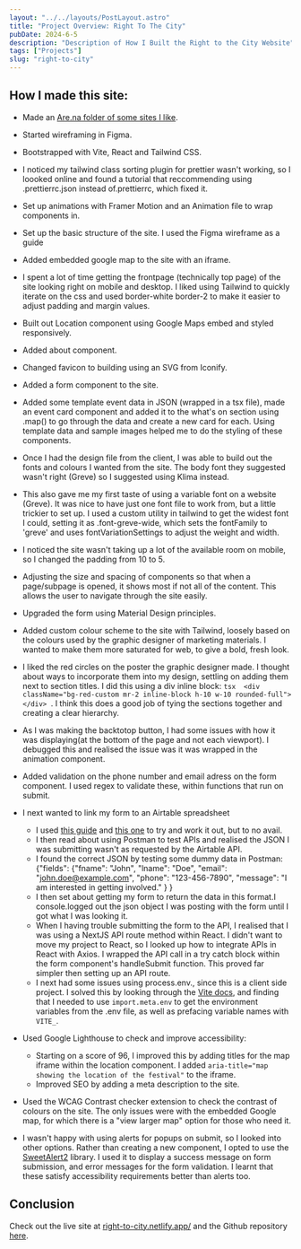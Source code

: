 ```yaml
---
layout: "../../layouts/PostLayout.astro"
title: "Project Overview: Right To The City"
pubDate: 2024-6-5
description: "Description of How I Built the Right to the City Website"
tags: ["Projects"]
slug: "right-to-city"
---
```


## How I made this site:

- Made an [Are.na folder of some sites I like](https://www.are.na/jack-kershaw/right-to-city).
- Started wireframing in Figma.
- Bootstrapped with Vite, React and Tailwind CSS.
- I noticed my tailwind class sorting plugin for prettier wasn't working, so I loooked online and found a tutorial that reccommending using .prettierrc.json instead of.prettierrc, which fixed it.
- Set up animations with Framer Motion and an Animation file to wrap components in.
- Set up the basic structure of the site. I used the Figma wireframe as a guide
- Added embedded google map to the site with an iframe.
- I spent a lot of time getting the frontpage (technically top page) of the site looking right on mobile and desktop. I liked using Tailwind to quickly iterate on the css and used border-white border-2 to make it easier to adjust padding and margin values.
- Built out Location component using Google Maps embed and styled responsively.
- Added about component.
- Changed favicon to building using an SVG from Iconify.
- Added a form component to the site.
- Added some template event data in JSON (wrapped in a tsx file), made an event card component and added it to the what's on section using .map() to go through the data and create a new card for each. Using template data and sample images helped me to do the styling of these components.
- Once I had the design file from the client, I was able to build out the fonts and colours I wanted from the site. The body font they suggested wasn't right (Greve) so I suggested using Klima instead.
- This also gave me my first taste of using a variable font on a website (Greve). It was nice to have just one font file to work from, but a little trickier to set up. I used a custom utility in tailwind to get the widest font I could, setting it as .font-greve-wide, which sets the fontFamily to 'greve' and uses fontVariationSettings to adjust the weight and width.
- I noticed the site wasn't taking up a lot of the available room on mobile, so I changed the padding from 10 to 5.
- Adjusting the size and spacing of components so that when a page/subpage is opened, it shows most if not all of the content. This allows the user to navigate through the site easily.
- Upgraded the form using Material Design principles.
- Added custom colour scheme to the site with Tailwind, loosely based on the colours used by the graphic designer of marketing materials. I wanted to make them more saturated for web, to give a bold, fresh look.
- I liked the red circles on the poster the graphic designer made. I thought about ways to incorporate them into my design, settling on adding them next to section titles. I did this using a div inline block: `tsx  <div className="bg-red-custom mr-2 inline-block h-10 w-10 rounded-full"></div> `. I think this does a good job of tying the sections together and creating a clear hierarchy.
- As I was making the backtotop button, I had some issues with how it was displaying(at the bottom of the page and not each viewport). I debugged this and realised the issue was it was wrapped in the animation component.
- Added validation on the phone number and email adress on the form component. I used regex to validate these, within functions that run on submit.
- I next wanted to link my form to an Airtable spreadsheet

  - I used [this guide](https://www.youtube.com/watch?app=desktop&v=K1-ANCLd47k) and [this one](https://github.com/tiagofsanchez/tiagofsanchez/blob/master/content/posts/2019-10-06-building-a-contact-form-with-airtable.md) to try and work it out, but to no avail.
  - I then read about using Postman to test APIs and realised the JSON I was submitting wasn't as requested by the Airtable API.
  - I found the correct JSON by testing some dummy data in Postman:
    {"fields": {"fname": "John", "lname": "Doe", "email": "john.doe@example.com", "phone": "123-456-7890", "message": "I am interested in getting involved." } }
  - I then set about getting my form to return the data in this format.I console.logged out the json object I was posting with the form until I got what I was looking it.
  - When I having trouble submitting the form to the API, I realised that I was using a NextJS API route method within React. I didn't want to move my project to React, so I looked up how to integrate APIs in React with Axios. I wrapped the API call in a try catch block within the form component's handleSubmit function. This proved far simpler then setting up an API route.
  - I next had some issues using process.env., since this is a client side project. I solved this by looking through the [Vite docs](https://vitejs.dev/guide/env-and-mode), and finding that I needed to use `import.meta.env` to get the environment variables from the .env file, as well as prefacing variable names with `VITE_`.

- Used Google Lighthouse to check and improve accessibility:

  - Starting on a score of 96, I improved this by adding titles for the map iframe within the location component. I added `aria-title="map showing the location of the festival"` to the iframe.
  - Improved SEO by adding a meta description to the site.

- Used the WCAG Contrast checker extension to check the contrast of colours on the site. The only issues were with the embedded Google map, for which there is a "view larger map" option for those who need it.

- I wasn't happy with using alerts for popups on submit, so I looked into other options. Rather than creating a new component, I opted to use the [SweetAlert2](https://sweetalert2.github.io/) library. I used it to display a success message on form submission, and error messages for the form validation. I learnt that these satisfy accessibility requirements better than alerts too.

## Conclusion

Check out the live site at [right-to-city.netlify.app/](https://right-to-city.netlify.app/) and the Github repository [here](https://github.com/jackkershaw/right-to-city).
